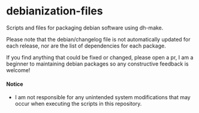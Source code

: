 # debianization-files
Scripts and files for packaging debian software using dh-make.

Please note that the debian/changelog file is not automatically updated for each release, nor are the list of dependencies for each package.

If you find anything that could be fixed or changed, please open a pr, I am a beginner to maintaining debian packages so any constructive feedback is welcome! 

#### Notice

- I am not responsible for any unintended system modifications that may occur when executing the scripts in this repository.
